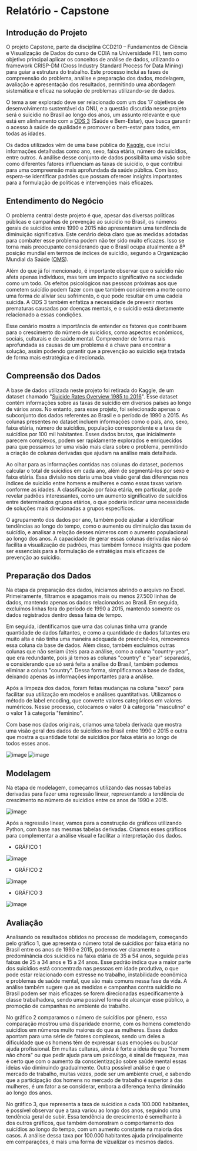 # Relatório - Capstone
## Introdução do Projeto

  O projeto Capstone, parte da disciplina CCD210 – Fundamentos de Ciência e Visualização de Dados do curso de CDIA na Universidade FEI, tem como objetivo principal aplicar os conceitos de análise de dados, utilizando o framework CRISP-DM (Cross Industry Standard Process for Data Mining) para guiar a estrutura do trabalho. Este processo inclui as fases de compreensão do problema, análise e preparação dos dados, modelagem, avaliação e apresentação dos resultados, permitindo uma abordagem sistemática e eficaz na solução de problemas utilizando-se de dados.
  
  O tema a ser explorado deve ser relacionado com um dos 17 objetivos de desenvolvimento sustentável da ONU, e a questão discutida nesse projeto será o suicídio no Brasil ao longo dos anos, um assunto relevante e que está em alinhamento com a [ODS 3](https://brasil.un.org/pt-br/sdgs/3) (Saúde e Bem-Estar), que busca garantir o acesso à saúde de qualidade e promover o bem-estar para todos, em todas as idades.
    
  Os dados utilizados vêm de uma base pública do [Kaggle](https://www.kaggle.com/), que inclui informações detalhadas como ano, sexo, faixa etária, número de suicídios, entre outros. A análise desse conjunto de dados possibilita uma visão sobre como diferentes fatores influenciam as taxas de suicídio, o que contribui para uma compreensão mais aprofundada da saúde pública. Com isso, espera-se identificar padrões que possam oferecer insights importantes para a formulação de políticas e intervenções mais eficazes.

## Entendimento do Negócio

  O problema central deste projeto é que, apesar das diversas políticas públicas e campanhas de prevenção ao suicídio no Brasil, os números gerais de suicídios entre 1990 e 2015 não apresentaram uma tendência de diminuição significativa. Este cenário deixa claro que as medidas adotadas para combater esse problema podem não ter sido muito eficazes. Isso se torna mais preocupante considerando que o Brasil ocupa atualmente a 8ª posição mundial em termos de índices de suicídio, segundo a Organização Mundial da Saúde ([OMS](https://www.who.int/pt/about)).

  Além do que já foi mencionado, é importante observar que o suicídio não afeta apenas indivíduos, mas tem um impacto significativo na sociedade como um todo. Os efeitos psicológicos nas pessoas próximas aos que cometem suicídio podem fazer com que também considerem a morte como uma forma de aliviar seu sofrimento, o que pode resultar em uma cadeia suicida. A ODS 3 também enfatiza a necessidade de prevenir mortes prematuras causadas por doenças mentais, e o suicídio está diretamente relacionado a essas condições.

  Esse cenário mostra a importância de entender os fatores que contribuem para o crescimento do número de suicídios, como aspectos econômicos, sociais, culturais e de saúde mental. Compreender de forma mais aprofundada as causas de um problema é a chave para encontrar a solução, assim podendo garantir que a prevenção ao suicídio seja tratada de forma mais estratégica e direcionada.

## Compreensão dos Dados

  A base de dados utilizada neste projeto foi retirada do Kaggle, de um dataset chamado "[Suicide Rates Overview 1985 to 2016](https://www.kaggle.com/datasets/russellyates88/suicide-rates-overview-1985-to-2016)". Esse dataset contém informações sobre as taxas de suicídio em diversos países ao longo de vários anos. No entanto, para esse projeto, foi selecionado apenas o subconjunto dos dados referentes ao Brasil e o período de 1990 a 2015. As colunas presentes no dataset incluem informações como o país, ano, sexo, faixa etária, número de suicídios, população correspondente e a taxa de suicídios por 100 mil habitantes. Esses dados brutos, que inicialmente parecem complexos, podem ser rapidamente explorados e enriquecidos para que possamos ter uma visão mais clara sobre o problema, permitindo a criação de colunas derivadas que ajudam na análise mais detalhada.

  Ao olhar para as informações contidas nas colunas do dataset, podemos calcular o total de suicídios em cada ano, além de segmentá-los por sexo e faixa etária. Essa divisão nos daria uma boa visão geral das diferenças nos índices de suicídio entre homens e mulheres e como essas taxas variam conforme as idades. A classificação por faixa etária, em particular, pode revelar padrões interessantes, como um aumento significativo de suicídios entre determinados grupos etários, o que poderia indicar uma necessidade de soluções mais direcionadas a grupos específicos.

  O agrupamento dos dados por ano, também pode ajudar a identificar tendências ao longo do tempo, como o aumento ou diminuição das taxas de suicídio, e analisar a relação desses números com o aumento populacional ao longo dos anos. A capacidade de gerar essas colunas derivadas não só facilita a visualização de padrões, mas também fornece insights que podem ser essenciais para a formulação de estratégias mais eficazes de prevenção ao suicídio.

## Preparação dos Dados

  Na etapa da preparação dos dados, iniciamos abrindo o arquivo no Excel. Primeiramente, filtramos e apagamos mais ou menos 27.500 linhas de dados, mantendo apenas os dados relacionados ao Brasil. Em seguida, excluímos linhas fora do período de 1990 a 2015, mantendo somente os dados registrados dentro dessa faixa de tempo.

  Em seguida, identificamos que uma das colunas tinha uma grande quantidade de dados faltantes, e como a quantidade de dados faltantes era muito alta e não tinha uma maneira adequada de preenchê-los, removemos essa coluna da base de dados. Além disso, também excluímos outras colunas que não seriam úteis para a análise, como a coluna "country-year", que era redundante, pois já temos as colunas "country" e "year" separadas, e considerando que só será feita a análise do Brasil, também podemos eliminar a coluna "country". Dessa forma, simplificamos a base de dados, deixando apenas as informações importantes para a análise.

  Após a limpeza dos dados, foram feitas mudanças na coluna "sexo" para facilitar sua utilização em modelos e análises quantitativas. Utilizamos o método de label encoding, que converte valores categóricos em valores numéricos. Nesse processo, colocamos o valor 0 à categoria "masculino" e o valor 1 à categoria "feminino".

  Com base nos dados originais, criamos uma tabela derivada que mostra uma visão geral dos dados de suicídios no Brasil entre 1990 e 2015 e outra que mostra a quantidade total de suicídios por faixa etária ao longo de todos esses anos.
  
![image](https://github.com/user-attachments/assets/b5e323c1-8bcc-4480-823c-a5bdcfff8e3c) ![image](https://github.com/user-attachments/assets/8d7021f4-3ff0-4da4-adcf-114c82487e2b)

## Modelagem

  Na etapa de modelagem, começamos utilizando das nossas tabelas derivadas para fazer uma regressão linear, representando a tendência de crescimento no número de suicídios entre os anos de 1990 e 2015.
  
![image](https://github.com/user-attachments/assets/2c065c0c-9d5b-4019-a516-3eedfdb69ce5)

  Após a regressão linear, vamos para a construção de gráficos utilizando Python, com base nas mesmas tabelas derivadas. Criamos esses gráficos para complementar a análise visual e facilitar a interpretação dos dados.
  
* GRÁFICO 1

![image](https://github.com/user-attachments/assets/246f48c8-9bd1-48c7-833e-a4123b5c5eef)

* GRÁFICO 2

![image](https://github.com/user-attachments/assets/e074506d-e81e-429b-a205-226cbe079293)

* GRÁFICO 3

![image](https://github.com/user-attachments/assets/933d66f7-7cf4-4925-90fe-2d70d024b528)

## Avaliação

  Analisando os resultados obtidos no processo de modelagem, começando pelo gráfico 1, que apresenta o número total de suicídios por faixa etária no Brasil entre os anos de 1990 e 2015, podemos ver claramente a predominância dos suicídios na faixa etária de 35 a 54 anos, seguida pelas faixas de 25 a 34 anos e 15 a 24 anos. Esse padrão indica que a maior parte dos suicídios está concentrada nas pessoas em idade produtiva, o que pode estar relacionado com estresse no trabalho, instabilidade econômica e problemas de saúde mental, que são mais comuns nessa fase da vida. A análise também sugere que as medidas e campanhas contra suicídio no Brasil podem ser mais eficazes se forem direcionadas especificamente à classe trabalhadora, sendo uma possível forma de alcançar esse público, a promoção de campanhas no ambiente de trabalho.
  
  No gráfico 2 comparamos o número de suicídios por gênero, essa comparação mostrou uma disparidade enorme, com os homens cometendo suicídios em números muito maiores do que as mulheres. Esses dados apontam para uma série de fatores complexos, sendo um deles a dificuldade que os homens têm de expressar suas emoções ou buscar ajuda profissional. Em muitas culturas, ainda é forte a ideia de que "homem não chora" ou que pedir ajuda para um psicólogo, é sinal de fraqueza, mas é certo que com o aumento da conscientização sobre saúde mental essas ideias vão diminuindo gradualmente. Outra possível análise é que o mercado de trabalho, muitas vezes, pode ser um ambiente cruel, e sabendo que a participação dos homens no mercado de trabalho é superior à das mulheres, é um fator a se considerar, embora a diferença tenha diminuído ao longo dos anos.

  No gráfico 3, que representa a taxa de suicídios a cada 100.000 habitantes, é possível observar que a taxa variou ao longo dos anos, seguindo uma tendência geral de subir. Essa tendência de crescimento é semelhante à dos outros gráficos, que também demonstram o comportamento dos suicídios ao longo do tempo, com um aumento constante na maioria dos casos. A análise dessa taxa por 100.000 habitantes ajuda principalmente em comparações, é mais uma forma de vizualizar os mesmos dados.

  







  
